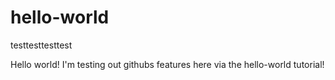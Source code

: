 # hello-world
testtesttesttest

Hello world!
I'm testing out githubs features here via the hello-world tutorial!
